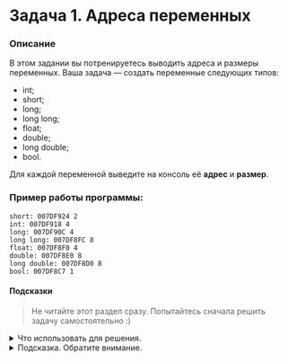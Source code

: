 # Задача 1. Адреса переменных

### Описание
В этом задании вы потренируетесь выводить адреса и размеры переменных.
Ваша задача — создать переменные следующих типов:
- int;
- short;
- long;
- long long;
- float;
- double;
- long double;
- bool.

Для каждой переменной выведите на консоль её **адрес** и **размер**.


### Пример работы программы:
```
short: 007DF924 2
int: 007DF918 4
long: 007DF90C 4
long long: 007DF8FC 8
float: 007DF8F0 4
double: 007DF8E0 8
long double: 007DF8D0 8
bool: 007DF8C7 1
```
#### Подсказки

> Не читайте этот раздел сразу. Попытайтесь сначала решить задачу самостоятельно :)

<details>

<summary>Что использовать для решения.</summary>

Чтобы получить от переменной её адрес, нужно использовать оператор `&`.

Чтобы узнать размер переменной и размер типа переменной, нужно использовать оператор `sizeof()`.

Для вывода на консоль использовать `std::cout`.

</details>

<details>

<summary>Подсказка. Обратите внимание.</summary>

Адреса памяти и размер, занимаемый вашими переменными в памяти, может отличаться в зависимости от вашей операционной системы.
  
</details>
